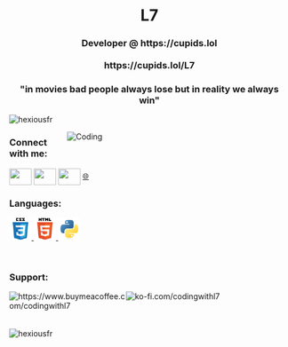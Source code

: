 <h1 align="center">L7</h1>
<h3 align="center">Developer @ https://cupids.lol <br>
  <br>
  https://cupids.lol/L7
<h3 align="center">"in movies bad people always lose but in reality we always win"</h3>


<p align="left"> <img src="https://komarev.com/ghpvc/?username=hexiousfr&label=Profile%20views&color=0e75b6&style=brightgreen" alt="hexiousfr" /> </p>

 <img align="right" alt="Coding" width="400" src="https://media.discordapp.net/attachments/1018918756602359931/1037201075184353341/1.gif?width=354&height=354">


<h3 align="left">Connect with me:</h3>
<p align="left">
<a href="https://github.com/HexiousFR" target="blank"><img align="center" src="https://cdn.jsdelivr.net/npm/simple-icons@3.0.1/icons/github.svg" alt="" height="30" width="40" /></a>
<a href="https://discord.gg/goon" target="blank"><img align="center" src="https://cdn.jsdelivr.net/npm/simple-icons@3.0.1/icons/discord.svg" alt="" height="30" width="40" /></a>
<a href="https://instagram.com/l7alwayslol" target="blank"><img align="center" src="https://cdn.jsdelivr.net/npm/simple-icons@3.0.1/icons/instagram.svg" alt="" height="30" width="40" /></a>
<a href="https://cupids.lol/L7" target="blank">🌐<alt="" height="30" width="40" /></a>
</p>

<h3 align="left">Languages:</h3>
<p align="left"> <a href="https://www.w3schools.com/css/" target="_blank" rel="noreferrer"> <img src="https://raw.githubusercontent.com/devicons/devicon/master/icons/css3/css3-original-wordmark.svg" alt="css3" width="40" height="40"/> </a> <a href="https://www.w3.org/html/" target="_blank" rel="noreferrer"> <img src="https://raw.githubusercontent.com/devicons/devicon/master/icons/html5/html5-original-wordmark.svg" alt="html5" width="40" height="40"/> </a> <a href="https://www.python.org" target="_blank" rel="noreferrer"> <img src="https://raw.githubusercontent.com/devicons/devicon/master/icons/python/python-original.svg" alt="python" width="40" height="40"/> </a> </p>
<br>

<h3 align="left">Support:</h3>
<p><a href="https://www.buymeacoffee.com/https://www.buymeacoffee.com/codingwithl7"> <img align="left" src="https://cdn.buymeacoffee.com/buttons/v2/default-yellow.png" height="50" width="210" alt="https://www.buymeacoffee.com/codingwithl7" /></a><a href="https://ko-fi.com/ko-fi.com/codingwithl7"> <img align="left" src="https://cdn.ko-fi.com/cdn/kofi3.png?v=3" height="50" width="210" alt="ko-fi.com/codingwithl7" /></a></p><br><br>
<br>
<p><img align="center" src="https://github-readme-stats.vercel.app/api/top-langs?username=hexiousfr&show_icons=true&locale=en&layout=compact" alt="hexiousfr" /></p>

